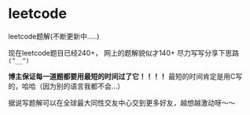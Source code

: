 # leetcode
leetcode题解(不断更新中.....)


现在leetcode题目已经240+， 网上的题解貌似才140+
尽力写写分享下思路<code>(*^__^*)</code>


**博主保证每一道题都要用最短的时间过了它！！！！**
最短的时间肯定是用C写的，哈哈（因为别的语言我都不会...）

据说写题解可以在全球最大同性交友中心交到更多好友，越想越激动呀～～



